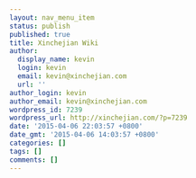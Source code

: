```yaml
---
layout: nav_menu_item
status: publish
published: true
title: Xinchejian Wiki
author:
  display_name: kevin
  login: kevin
  email: kevin@xinchejian.com
  url: ''
author_login: kevin
author_email: kevin@xinchejian.com
wordpress_id: 7239
wordpress_url: http://xinchejian.com/?p=7239
date: '2015-04-06 22:03:57 +0800'
date_gmt: '2015-04-06 14:03:57 +0800'
categories: []
tags: []
comments: []
---
```


